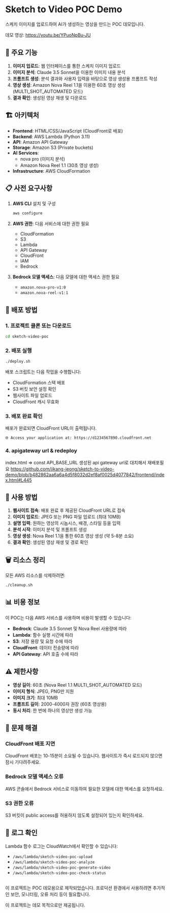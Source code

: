# Sketch to Video POC Demo

스케치 이미지를 업로드하여 AI가 생성하는 영상을 만드는 POC 데모입니다.

데모 영상: https://youtu.be/YPuoNpBu-JU
## 🎯 주요 기능

1. **이미지 업로드**: 웹 인터페이스를 통한 스케치 이미지 업로드
2. **이미지 분석**: Claude 3.5 Sonnet을 이용한 이미지 내용 분석
3. **프롬프트 생성**: 분석 결과와 사용자 입력을 바탕으로 영상 생성용 프롬프트 작성
4. **영상 생성**: Amazon Nova Reel 1.1을 이용한 60초 영상 생성 (MULTI_SHOT_AUTOMATED 모드)
5. **결과 확인**: 생성된 영상 재생 및 다운로드

## 🏗️ 아키텍처

- **Frontend**: HTML/CSS/JavaScript (CloudFront로 배포)
- **Backend**: AWS Lambda (Python 3.11)
- **API**: Amazon API Gateway
- **Storage**: Amazon S3 (Private buckets)
- **AI Services**: 
  - nova pro (이미지 분석)
  - Amazon Nova Reel 1.1 (30초 영상 생성)
- **Infrastructure**: AWS CloudFormation
 

## 📋 사전 요구사항

1. **AWS CLI** 설치 및 구성
   ```bash
   aws configure
   ```

2. **AWS 권한**: 다음 서비스에 대한 권한 필요
   - CloudFormation
   - S3
   - Lambda
   - API Gateway
   - CloudFront
   - IAM
   - Bedrock

3. **Bedrock 모델 액세스**: 다음 모델에 대한 액세스 권한 필요
   - `amazon.nova-pro-v1:0`
   - `amazon.nova-reel-v1:1`

## 🚀 배포 방법

### 1. 프로젝트 클론 또는 다운로드
```bash
cd sketch-video-poc
```

### 2. 배포 실행
```bash
./deploy.sh
```

배포 스크립트는 다음 작업을 수행합니다:
- CloudFormation 스택 배포
- S3 버킷 보안 설정 확인
- 웹사이트 파일 업로드
- CloudFront 캐시 무효화

### 3. 배포 완료 확인
배포가 완료되면 CloudFront URL이 출력됩니다.
```
🌐 Access your application at: https://d1234567890.cloudfront.net
```
### 4. apigateway url & redeploy ###
index.html => const API_BASE_URL 생성된 api gateway url로 대치해서 재배포필요 
https://github.com/jikang-jeong/sketch-to-video-demo/blob/b482862aa6a6a4d5f8032d2ef8af0025d4077842/frontend/index.html#L445
## 🧪 사용 방법 
1. **웹사이트 접속**: 배포 완료 후 제공된 CloudFront URL로 접속
2. **이미지 업로드**: JPEG 또는 PNG 파일 업로드 (최대 10MB)
3. **설명 입력**: 원하는 영상의 시놉시스, 배경, 스타일 등을 입력
4. **분석 시작**: 이미지 분석 및 프롬프트 생성
5. **영상 생성**: Nova Reel 1.1을 통한 60초 영상 생성 (약 5-8분 소요)
6. **결과 확인**: 생성된 영상 재생 및 경로 확인

## 🗑️ 리소스 정리

모든 AWS 리소스를 삭제하려면:
```bash
./cleanup.sh
```

## 📊 비용 정보

이 POC는 다음 AWS 서비스를 사용하며 비용이 발생할 수 있습니다:
- **Bedrock**: Claude 3.5 Sonnet 및 Nova Reel 사용량에 따라
- **Lambda**: 함수 실행 시간에 따라
- **S3**: 저장 용량 및 요청 수에 따라
- **CloudFront**: 데이터 전송량에 따라
- **API Gateway**: API 호출 수에 따라

## ⚠️ 제한사항

- **영상 길이**: 60초 (Nova Reel 1.1 MULTI_SHOT_AUTOMATED 모드)
- **이미지 형식**: JPEG, PNG만 지원
- **이미지 크기**: 최대 10MB
- **프롬프트 길이**: 2000-4000자 권장 (60초 영상용)
- **동시 처리**: 한 번에 하나의 영상만 생성 가능

## 🔧 문제 해결

### CloudFront 배포 지연
CloudFront 배포는 10-15분이 소요될 수 있습니다. 웹사이트가 즉시 로드되지 않으면 잠시 기다려주세요.

### Bedrock 모델 액세스 오류
AWS 콘솔에서 Bedrock 서비스로 이동하여 필요한 모델에 대한 액세스를 요청하세요.

### S3 권한 오류
S3 버킷이 public access를 허용하지 않도록 설정되어 있는지 확인하세요.

## 📝 로그 확인

Lambda 함수 로그는 CloudWatch에서 확인할 수 있습니다:
- `/aws/lambda/sketch-video-poc-upload`
- `/aws/lambda/sketch-video-poc-analyze`
- `/aws/lambda/sketch-video-poc-generate-video`
- `/aws/lambda/sketch-video-poc-check-status`

##    

이 프로젝트는 POC 데모용으로 제작되었습니다. 프로덕션 환경에서 사용하려면 추가적인 보안, 모니터링, 오류 처리 등이 필요합니다.
 
이 프로젝트는 데모 목적으로만 제공됩니다.
